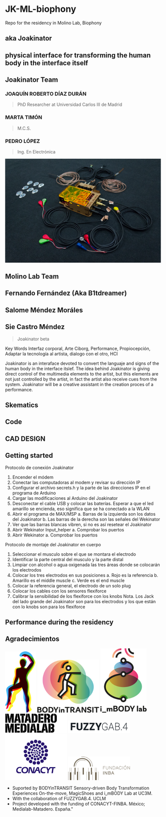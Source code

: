 # JK-ML-biophony
Repo for the residency in Molino Lab, Biophony
## aka Joakinator

## physical interface for transforming the human body in the interface itself

## Joakinator Team

### JOAQUÍN ROBERTO DÍAZ DURÁN
> PhD Researcher at Universidad Carlos III de Madrid
### MARTA TIMÓN
> M.C.S.
### PEDRO LÓPEZ
> Ing. En Electrónica
<img src="assets/joaquin-diaz-duran-joakinator.png" width="900">

## Molino Lab Team

## Fernando Fernández (Aka B1tdreamer)
## Salome Méndez Moráles
## Sie Castro Méndez

> Joakinator beta

Key Words
Interfaz corporal, Arte Ciborg, Performance, Propiocepción, Adaptar la tecnología al artista, dialogo con el otro, HCI

Joakinator is an interaface devoted to convert the languaje and signs of the human body in the interface itslef. The idea behind Joakinator is giving direct control of the multimedia elements to the artist, but this elements are not just controlled by the artist, in fact the artist also receive cues from the system. Joakinator will be a creative assistant in the creation proces of a performance.

## Skematics

## Code

## CAD DESIGN

## Getting started

Protocolo de conexión Joakinator

1. Encender el módem
2. Conectar las computadoras al modem y revisar su dirección IP
3. Configurar el archivo secrets.h y la parte de las direcciones IP en el programa de Arduino
4. Cargar las modificaciones al Arduino del Joakinator
5. Desconectar el cable USB y colocar las baterías. Esperar a que el led amarillo se encienda, eso significa que se ha conectado a la WLAN
6. Abrir el programa de MAX/MSP
   a. Barras de la izquierda son los datos del Joakinator
   b. Las barras de la derecha son las señales del Wekinator
7. Ver que las barras blancas vibren, si no es así resetear el Joakinator
8. Abrir Wekinator Input_helper
   a. Comprobar los puertos
9. Abrir Wekinator
   a. Comprobar los puertos

Protocolo de montaje del Joakinator en cuerpo

1. Seleccionar el musculo sobre el que se montara el electrodo
2. Identificar la parte central del musculo y la parte distal
3. Limpiar con alcohol o agua oxigenada las tres áreas donde se colocarán los electrodos
4. Colocar los tres electrodos en sus posiciones
   a. Rojo es la referencia
   b. Amarillo es el middle muscle
   c. Verde es el end muscle
5. Colocar la referencia general, el electrodo de un solo plug
6. Colocar los cables con los sensores flexiforce
7. Calibrar la sensibilidad de los flexiforce con los knobs
   Nota. Los Jack del lado grande del Joakinator son para los electrodos y los que están con lo knobs son para los flexiforce

## Performance during the residency


## Agradecimientos

<img src="./assets/Logo_mini_Body.png" width="100"> 
<img src="./assets/BODYinTRANSIT_logo.jpg" width="200"> 
<img src="./assets/I_mBODYlab_logo.jpg" width="150">
<img src="./assets/logotipo_medialab.jpg" width="200">
<img src="./assets/Marca-FuzzyGab.png" width="200">
<img src="./assets/conacyt-logo.png" width="200">
<img src="./assets/becas-inba-conacyt-posgrado.png" width="200">


- Suported by BODYinTRANSIT Sensory-driven Body Transformation Experiences On-the-move, MagicShoes and i_mBODY Lab at UC3M.
- With the collaboration of FUZZYGAB.4. UCLM
- Project developed with the funding of CONACYT-FINBA. México; Medialab-Matadero. España."
